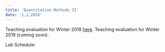 ```yaml
---
title: 'Quantitative Methods II'
date: '1,1,2018'
---
```


Teaching evaluation for Winter 2018 [here](../files/qm1-eval-fa17.pdf "PDF").
Teaching evaluation for Winter 2019 (coming soon).

Lab Schedule: 
